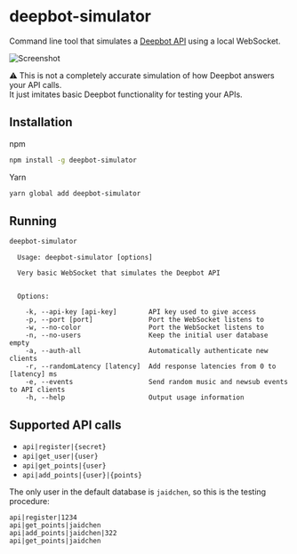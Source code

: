 # deepbot-simulator

Command line tool that simulates a [Deepbot API](https://github.com/DeepBot-API/client-websocket) using a local WebSocket.

![Screenshot](http://i.imgur.com/UlHiRqx.png)

:warning: This is not a completely accurate simulation of how Deepbot answers your API calls.  
It just imitates basic Deepbot functionality for testing your APIs.

## Installation

npm
```bash
npm install -g deepbot-simulator
```

Yarn
```bash
yarn global add deepbot-simulator
```

## Running

```bash
deepbot-simulator
```

```
  Usage: deepbot-simulator [options]

  Very basic WebSocket that simulates the Deepbot API


  Options:

    -k, --api-key [api-key]        API key used to give access
    -p, --port [port]              Port the WebSocket listens to
    -w, --no-color                 Port the WebSocket listens to
    -n, --no-users                 Keep the initial user database empty
    -a, --auth-all                 Automatically authenticate new clients
    -r, --randomLatency [latency]  Add response latencies from 0 to [latency] ms
    -e, --events                   Send random music and newsub events to API clients
    -h, --help                     Output usage information
```


## Supported API calls

- `api|register|{secret}`
- `api|get_user|{user}`
- `api|get_points|{user}`
- `api|add_points|{user}|{points}`

The only user in the default database is `jaidchen`, so this is the testing procedure:

```
api|register|1234
api|get_points|jaidchen
api|add_points|jaidchen|322
api|get_points|jaidchen
```